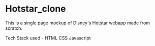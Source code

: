 # Hotstar_clone

  This is a single page mockup of Disney's Hotstar webapp made from scratch.
  
  Tech Stack used - 
   HTML
   CSS
   Javascript
